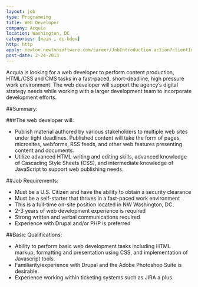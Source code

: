 ```yaml
---
layout: job
type: Programming
title: Web Developer
company: Acquia
location: Washington, DC
categories: [main , dc-bdev]
http: http
apply: newton.newtonsoftware.com/career/JobIntroduction.action?clientId=8ad8dbd13986ffa101399dac92820b58&id=8ad8dbd13986ffa10139a1cf76405841&gnewtonResize=http://newton.newtonsoftware.com/career/GnewtonResize.htm
post-date: 2-24-2013
---
```


Acquia is looking for a web developer to perform content production, HTML/CSS and CMS tasks in a fast-paced, short-deadline, high pressure work environment. The web developer will support the agency’s digital strategy needs while working with a larger development team to incorporate development efforts.

##Summary: 

###The web developer will:

* Publish material authored by various stakeholders to multiple web sites under tight deadlines. Published content will take the form of pages, microsites, webforms, RSS feeds, and other web features presenting content and documents.
* Utilize advanced HTML writing and editing skills, advanced knowledge of Cascading Style Sheets (CSS), and intermediate knowledge of JavaScript to support web publishing needs.

##Job Requirements: 

* Must be a U.S. Citizen and have the ability to obtain a security clearance
* Must be a self-starter that thrives in a fast-paced work environment
* This is a full-time on-site position located in NW Washington, DC.
* 2-3 years of web development experience is required
* Strong written and verbal communications required
* Experience with Drupal and/or PHP is preferred

##Basic Qualifications: 

* Ability to perform basic web development tasks including HTML markup, formatting and presentation using CSS, and implementation of Javascript tools.
* Familiarity/experience with Drupal and the Adobe Photoshop Suite is desirable.
* Experience working within ticketing systems such as JIRA a plus.